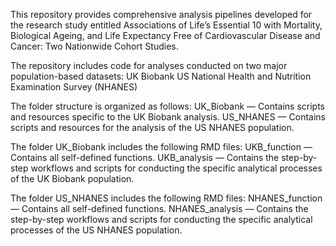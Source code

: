 This repository provides comprehensive analysis pipelines developed for the research study entitled Associations of Life’s Essential 10 with Mortality, Biological Ageing, and Life Expectancy Free of Cardiovascular Disease and Cancer: Two Nationwide Cohort Studies.

The repository includes code for analyses conducted on two major population-based datasets:
UK Biobank
US National Health and Nutrition Examination Survey (NHANES)

The folder structure is organized as follows:
UK_Biobank — Contains scripts and resources specific to the UK Biobank analysis.
US_NHANES — Contains scripts and resources for the analysis of the US NHANES population.

The folder UK_Biobank includes the following RMD files:
UKB_function — Contains all self-defined functions.
UKB_analysis — Contains the step-by-step workflows and scripts for conducting the specific analytical processes of the UK Biobank population.

The folder US_NHANES includes the following RMD files:
NHANES_function — Contains all self-defined functions.
NHANES_analysis — Contains the step-by-step workflows and scripts for conducting the specific analytical processes of the US NHANES population.
